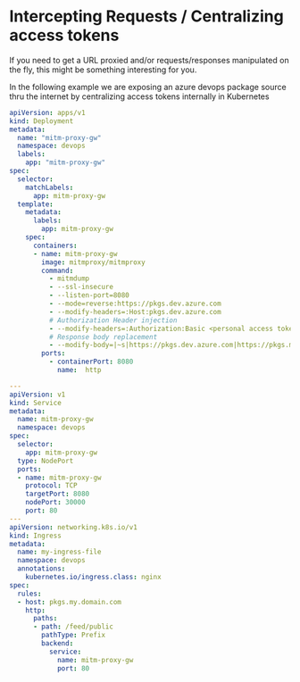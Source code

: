 
# Intercepting Requests / Centralizing access tokens

If you need to get a URL proxied and/or requests/responses manipulated on the fly, this might be something interesting for you.

In the following example we are exposing an azure devops package source thru the internet by centralizing access tokens internally in Kubernetes

```yaml
apiVersion: apps/v1
kind: Deployment
metadata:
  name: "mitm-proxy-gw"
  namespace: devops
  labels:
    app: "mitm-proxy-gw"
spec:
  selector:
    matchLabels:
      app: mitm-proxy-gw
  template:
    metadata:
      labels:
        app: mitm-proxy-gw
    spec:
      containers:
      - name: mitm-proxy-gw
        image: mitmproxy/mitmproxy
        command:
          - mitmdump
          - --ssl-insecure
          - --listen-port=8080
          - --mode=reverse:https://pkgs.dev.azure.com
          - --modify-headers=:Host:pkgs.dev.azure.com
          # Authorization Header injection
          - --modify-headers=:Authorization:Basic <personal access token>
          # Response body replacement
          - --modify-body=|~s|https://pkgs.dev.azure.com|https://pkgs.my.domain.com
        ports:
          - containerPort: 8080
            name:  http

---
apiVersion: v1
kind: Service
metadata:
  name: mitm-proxy-gw
  namespace: devops
spec:
  selector:
    app: mitm-proxy-gw
  type: NodePort
  ports:
  - name: mitm-proxy-gw
    protocol: TCP
    targetPort: 8080
    nodePort: 30000
    port: 80
---
apiVersion: networking.k8s.io/v1
kind: Ingress
metadata:
  name: my-ingress-file
  namespace: devops
  annotations:
    kubernetes.io/ingress.class: nginx
spec:
  rules:
  - host: pkgs.my.domain.com
    http:
      paths:
      - path: /feed/public
        pathType: Prefix
        backend:
          service:
            name: mitm-proxy-gw
            port: 80
```
